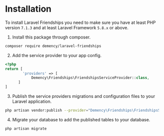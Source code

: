 # Installation

To install Laravel Friendships you need to make sure you have at least PHP version `7.1.3` and at least Laravel Framework `5.8.x` or above.

1. Install this package through composer.
```sh
composer require demency/laravel-friendships
```

2. Add the service provider to your app config.
```php
<?php
return [
        'providers' => [
            Demency\Friendships\FriendshipsServiceProvider::class,
      ]
]
```

3. Publish the service providers migrations and configuration files to your Laravel application.
```sh
php artisan vendor:publish --provider="Demency\Friendships\FriendshipsServiceProvider"
```

4. Migrate your database to add the published tables to your database.
```sh
php artisan migrate
```
